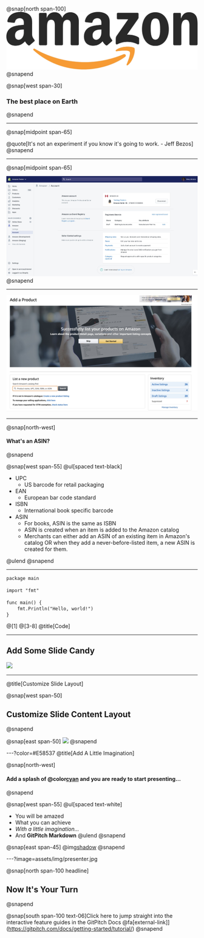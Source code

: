 @snap[north span-100]
![](assets/img/amazon.png)
@snapend

@snap[west span-30]

### The best place on Earth

@snapend

---

@snap[midpoint span-65]

@quote[It's not an experiment if you know it's going to work. - Jeff Bezos]
@snapend

---

@snap[midpoint span-65]

![](assets/img/account.jpg)
@snapend

---

![](assets/img/seller-central.jpg)

---

@snap[north-west]

#### What's an ASIN?

@snapend

@snap[west span-55]
@ul[spaced text-black]

- UPC
  - US barcode for retail packaging
- EAN
  - European bar code standard
- ISBN
  - International book specific barcode
- ASIN
  - For books, ASIN is the same as ISBN
  - ASIN is created when an item is added to the Amazon catalog
  - Merchants can either add an ASIN of an existing item in Amazon's catalog OR when they add a never-before-listed item, a new ASIN is created for them.

@ulend
@snapend

---

```
package main

import "fmt"

func main() {
    fmt.Println("Hello, world!")
}
```

@[1]
@[3-8]
@title[Code]

---

## Add Some Slide Candy

![](assets/img/presentation.png)

---

@title[Customize Slide Layout]

@snap[west span-50]

## Customize Slide Content Layout

@snapend

@snap[east span-50]
![](assets/img/presentation.png)
@snapend

---?color=#E58537
@title[Add A Little Imagination]

@snap[north-west]

#### Add a splash of @color[cyan](**color**) and you are ready to start presenting...

@snapend

@snap[west span-55]
@ul[spaced text-white]

- You will be amazed
- What you can achieve
- _With a little imagination..._
- And **GitPitch Markdown**
  @ulend
  @snapend

@snap[east span-45]
@img[shadow](assets/img/conference.png)
@snapend

---?image=assets/img/presenter.jpg

@snap[north span-100 headline]

## Now It's Your Turn

@snapend

@snap[south span-100 text-06]Click here to jump straight into the interactive feature guides in the GitPitch Docs @fa[external-link]](https://gitpitch.com/docs/getting-started/tutorial/)
@snapend
